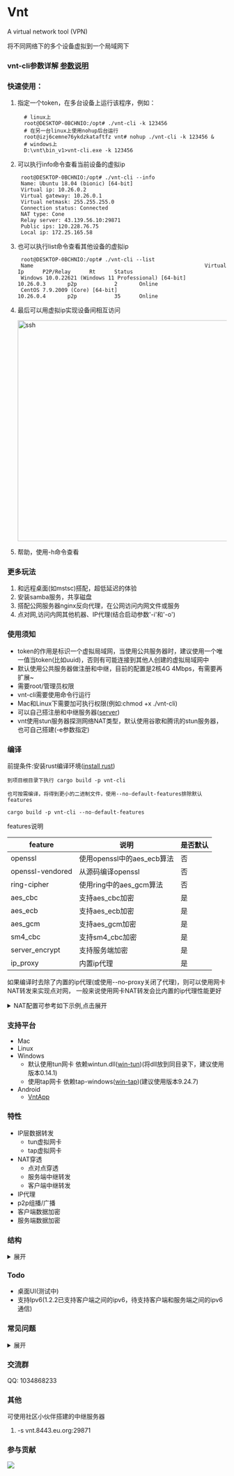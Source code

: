 # Vnt

A virtual network tool (VPN)

将不同网络下的多个设备虚拟到一个局域网下

### vnt-cli参数详解 [参数说明](https://github.com/lbl8603/vnt/blob/main/vnt-cli/README.md)

### 快速使用：

1. 指定一个token，在多台设备上运行该程序，例如：
    ```shell
      # linux上
      root@DESKTOP-0BCHNIO:/opt# ./vnt-cli -k 123456
      # 在另一台linux上使用nohup后台运行
      root@izj6cemne76ykdzkataftfz vnt# nohup ./vnt-cli -k 123456 &
      # windows上
      D:\vnt\bin_v1>vnt-cli.exe -k 123456
    ```
2. 可以执行info命令查看当前设备的虚拟ip
   ```shell
    root@DESKTOP-0BCHNIO:/opt# ./vnt-cli --info
    Name: Ubuntu 18.04 (bionic) [64-bit]
    Virtual ip: 10.26.0.2
    Virtual gateway: 10.26.0.1
    Virtual netmask: 255.255.255.0
    Connection status: Connected
    NAT type: Cone
    Relay server: 43.139.56.10:29871
    Public ips: 120.228.76.75
    Local ip: 172.25.165.58
    ```
3. 也可以执行list命令查看其他设备的虚拟ip
   ```shell
    root@DESKTOP-0BCHNIO:/opt# ./vnt-cli --list
    Name                                                       Virtual Ip      P2P/Relay      Rt      Status
    Windows 10.0.22621 (Windows 11 Professional) [64-bit]      10.26.0.3       p2p            2       Online
    CentOS 7.9.2009 (Core) [64-bit]                            10.26.0.4       p2p            35      Online
    ```
4. 最后可以用虚拟ip实现设备间相互访问

      <img width="506" alt="ssh" src="https://raw.githubusercontent.com/lbl8603/vnt/dev/documents/img/ssh.jpg">
5. 帮助，使用-h命令查看

### 更多玩法

1. 和远程桌面(如mstsc)搭配，超低延迟的体验
2. 安装samba服务，共享磁盘
3. 搭配公网服务器nginx反向代理，在公网访问内网文件或服务
4. 点对网,访问内网其他机器、IP代理(结合启动参数'-i'和'-o')

### 使用须知

- token的作用是标识一个虚拟局域网，当使用公共服务器时，建议使用一个唯一值当token(比如uuid)，否则有可能连接到其他人创建的虚拟局域网中
- 默认使用公共服务器做注册和中继，目前的配置是2核4G 4Mbps，有需要再扩展~
- 需要root/管理员权限
- vnt-cli需要使用命令行运行
- Mac和Linux下需要加可执行权限(例如:chmod +x ./vnt-cli)
- 可以自己搭注册和中继服务器([server](https://github.com/lbl8603/vnts))
- vnt使用stun服务器探测网络NAT类型，默认使用谷歌和腾讯的stun服务器，也可自己搭建(-e参数指定)

### 编译

前提条件:安装rust编译环境([install rust](https://www.rust-lang.org/zh-CN/tools/install))

```
到项目根目录下执行 cargo build -p vnt-cli

也可按需编译，将得到更小的二进制文件，使用--no-default-features排除默认features

cargo build -p vnt-cli --no-default-features
```

features说明

| feature          | 说明                   | 是否默认 |
|------------------|----------------------|------|
| openssl          | 使用openssl中的aes_ecb算法 | 否    |
| openssl-vendored | 从源码编译openssl         | 否    |
| ring-cipher      | 使用ring中的aes_gcm算法    | 否    |
| aes_cbc          | 支持aes_cbc加密          | 是    |
| aes_ecb          | 支持aes_ecb加密          | 是    |
| aes_gcm          | 支持aes_gcm加密          | 是    |
| sm4_cbc          | 支持sm4_cbc加密          | 是    |
| server_encrypt   | 支持服务端加密              | 是    |
| ip_proxy         | 内置ip代理               | 是    |

如果编译时去除了内置的ip代理(或使用--no-proxy关闭了代理)，则可以使用网卡NAT转发来实现点对网，
一般来说使用网卡NAT转发会比内置的ip代理性能更好
<details> <summary>NAT配置可参考如下示例,点击展开</summary>

### 在出口一端做如下配置
注意原有的-i(入口)和-o(出口)的参数不能少

### windows
参考 https://learn.microsoft.com/zh-cn/virtualization/hyper-v-on-windows/user-guide/setup-nat-network
```shell
#设置nat,名字可以自己取，网段是vnt的网段
New-NetNat -Name vntnat -InternalIPInterfaceAddressPrefix 10.26.0.0/24
#查看设置
Get-NetNat
```
### linux
```shell
# 开启ip转发
sudo sysctl -w net.ipv4.ip_forward=1
# 开启nat转发  表示来源10.26.0.0/24的数据通过nat映射后再从vnt-tun以外的其他网卡发出去
sudo iptables -t nat -A POSTROUTING ! -o vnt-tun -s 10.26.0.0/24 -j MASQUERADE
# 或者这样  表示来源10.26.0.0/24的数据通过nat映射后再从eth0网卡发出去
sudo iptables -t nat -A POSTROUTING  -o eth0 -s 10.26.0.0/24 -j MASQUERADE
# 查看设置
iptables -vnL -t nat
```

### Arch Linux

[![Packaging status](https://repology.org/badge/vertical-allrepos/vnt.svg)](https://repology.org/project/vnt/versions)

- 通过 AUR 安装 [vnt-git](https://aur.archlinux.org/packages/vnt-git)

```bash
yay -Syu vnt
sudo systemctl enable --now vnt-cli@1
```

- 通过 `systemd` 设置开机自启及配置

```bash
sudo systemctl enable --now vnt-cli@
sudo systemctl status vnt-cli@
```

- 启用内置 `IPv4` 转发规则

```bash
sudo sysctl --system
```

- 通过内置防火墙文件配置防火墙转发规则

```bash
sudo cat /etc/vnt/iptables-vnt.rules >> /etc/iptables/iptables.rules
sudo iptables-restore iptables.rules
```

### macos
```shell
# 开启ip转发
sudo sysctl -w net.ipv4.ip_forward=1
# 配置NAT转发规则
# 在/etc/pf.conf文件中添加以下规则,en0是出口网卡，10.26.0.0/24是来源网段
nat on en0 from 10.26.0.0/24 to any -> (en0)
# 加载规则
sudo pfctl -f /etc/pf.conf -e
```
</details>

### 支持平台

- Mac
- Linux
- Windows
    - 默认使用tun网卡 依赖wintun.dll([win-tun](https://www.wintun.net/))(将dll放到同目录下，建议使用版本0.14.1)
    - 使用tap网卡 依赖tap-windows([win-tap](https://build.openvpn.net/downloads/releases/))(建议使用版本9.24.7)
- Android
    - [VntApp](https://github.com/lbl8603/VntApp)

### 特性

- IP层数据转发
    - tun虚拟网卡
    - tap虚拟网卡
- NAT穿透
    - 点对点穿透
    - 服务端中继转发
    - 客户端中继转发
- IP代理
- p2p组播/广播
- 客户端数据加密
- 服务端数据加密

### 结构

<details> <summary>展开</summary>

<pre>
    
   0                                            15                                              31
   0  1  2  3  4  5  6  7  8  9  0  1  2  3  4  5  6  7  8  9  0  1  2  3  4  5  6  7  8  9  0  1
  +-+-+-+-+-+-+-+-+-+-+-+-+-+-+-+-+-+-+-+-+-+-+-+-+-+-+-+-+-+-+-+-+-+-+-+-+-+-+-+-+-+-+-+-+-+-+-+
  |e |s |unused| 版本(4)  |      协议(8)        |     上层协议(8)        |初始ttl(4)|生存时间(4)  |
  +-+-+-+-+-+-+-+-+-+-+-+-+-+-+-+-+-+-+-+-+-+-+-+-+-+-+-+-+-+-+-+-+-+-+-+-+-+-+-+-+-+-+-+-+-+-+-+
  |                                        源ip地址(32)                                         |
  +-+-+-+-+-+-+-+-+-+-+-+-+-+-+-+-+-+-+-+-+-+-+-+-+-+-+-+-+-+-+-+-+-+-+-+-+-+-+-+-+-+-+-+-+-+-+-+
  |                                        目的ip地址(32)                                       |
  +-+-+-+-+-+-+-+-+-+-+-+-+-+-+-+-+-+-+-+-+-+-+-+-+-+-+-+-+-+-+-+-+-+-+-+-+-+-+-+-+-+-+-+-+-+-+-+
  |                                          数据体(n)                                          |
  +-+-+-+-+-+-+-+-+-+-+-+-+-+-+-+-+-+-+-+-+-+-+-+-+-+-+-+-+-+-+-+-+-+-+-+-+-+-+-+-+-+-+-+-+-+-+-+
  |                                                                                             |
  |                                          指纹(96)                                           |
  |                                                                                             |
  +-+-+-+-+-+-+-+-+-+-+-+-+-+-+-+-+-+-+-+-+-+-+-+-+-+-+-+-+-+-+-+-+-+-+-+-+-+-+-+-+-+-+-+-+-+-+-+
  注：
  1. e为是否加密标志，s为服务端通信包标志，unused占两位未使用；
  2. 开启加密时，数据体为加密后的密文(加密方式取决于密码长度和加密模式)，
     且会存在指纹，指纹使用sha256生成，用于对数据包完整性和真实性的校验
</pre>


</details>

### Todo

- 桌面UI(测试中)
- 支持Ipv6(1.2.2已支持客户端之间的ipv6，待支持客户端和服务端之间的ipv6通信)

### 常见问题

<details> <summary>展开</summary>

#### 问题1: 设置网络地址失败

##### 可能原因:

vnt默认使用10.26.0.0/24网段，和本地网络适配器的ip冲突

##### 解决方法:

1. 方法一：找到冲突的IP，将其改成别的
2. 方法二：自建服务器，指定其他不会冲突的网段
3. 方法三：增加参数-d <device-id> ，设置不同的id会让服务端分配不同的IP，从而绕开有冲突的IP

#### 问题2: windows系统上wintun.dll加载失败

##### 可能原因：

没有下载wintun.dll 或者使用的wintun.dll有问题

##### 解决方法：

1. 下载最新版的wintun.dll [下载链接](https://www.wintun.net/builds/wintun-0.14.1.zip)
2. 解压后找到对应架构的目录,通常是amd64
3. 将对应的wintun.dll放到和vnt-cli同目录下（或者放到C盘Windows目录下）
4. 再次启动vnt-cli

#### 问题3: 丢包严重，或是不能正常组网通信

##### 可能原因：

某些宽带下(比如广电宽带)UDP丢包严重

##### 解决方法：

1. 使用TCP模式中继转发（vnt-cli增加--tcp参数）
2. 如果p2p后效果很差，可以选择禁用p2p（vnt-cli增加--relay参数）

</details>

### 交流群

QQ: 1034868233

### 其他

可使用社区小伙伴搭建的中继服务器

1. -s vnt.8443.eu.org:29871

### 参与贡献

<a href="https://github.com/lbl8603/vnt/graphs/contributors">
  <img src="https://contrib.rocks/image?repo=lbl8603/vnt" />
</a>
